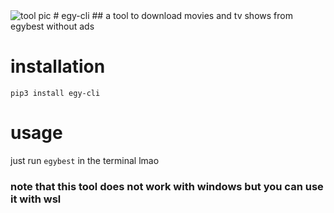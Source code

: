 <img alt="tool pic" src="./egycli.png">
# egy-cli
## a tool to download movies and tv shows from egybest without ads


# installation

`pip3 install egy-cli`

# usage
just run `egybest` in the terminal lmao

### note that this tool does not work with windows but you can use it with wsl